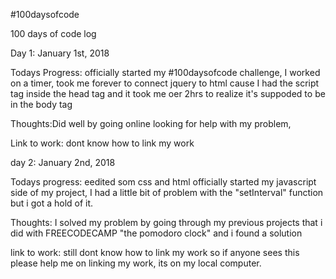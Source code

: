 #100daysofcode

100 days of code log

Day 1: January 1st, 2018

Todays Progress: officially started my #100daysofcode challenge, I worked on a timer, took me forever to connect jquery to html cause I had the script tag inside the head tag and it took me oer 2hrs to realize it's suppoded to be in the body tag

Thoughts:Did well by going online looking for help with my problem,

Link to work: dont know how to link my work




day 2: January 2nd, 2018

Todays progress:  eedited som css and html officially started my javascript side of my project, I had a little bit of problem with the "setInterval" function but i got a hold of it.

Thoughts: I solved my problem by going through my previous projects that i did with FREECODECAMP "the pomodoro clock" and i found a solution

link to work: still dont know how to link my work so if anyone sees this please help me on linking my work, its on my local computer.
